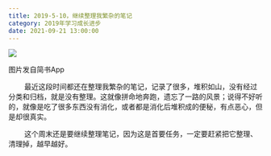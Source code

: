 ```yaml
---
title: 2019-5-10，继续整理我繁杂的笔记
category: 2019年学习成长进步
date: 2021-09-21 13:00:00
---
```


![](http://upload-images.jianshu.io/upload_images/3910675-3e4c2c1d2cbbb819.jpg?imageMogr2/auto-orient/strip%7CimageView2/2/w/1080/q/50)  

图片发自简书App

        最近这段时间都还在整理我繁杂的笔记，记录了很多，堆积如山，没有经过分类和归档，就是没有整理。这就像拼命地奔跑，遗忘了一路的风景；说得不好听的，就像是吃了很多东西没有消化，或者都是消化后堆积成的便秘，有点恶心，但是却很真实。  

        这个周末还是要继续整理笔记，因为这是首要任务，一定要赶紧把它整理、清理掉，越早越好。
